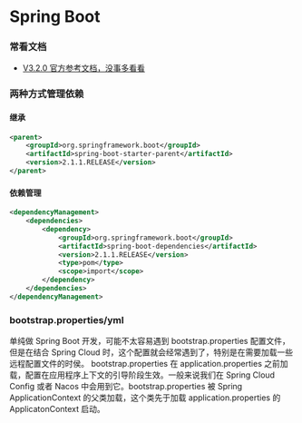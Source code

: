 # Spring Boot

### 常看文档

- [V3.2.0 官方参考文档，没事多看看](https://docs.spring.io/spring-boot/docs/3.2.0/reference/html/)

### 两种方式管理依赖

#### 继承

```xml
<parent>
    <groupId>org.springframework.boot</groupId>
    <artifactId>spring-boot-starter-parent</artifactId>
    <version>2.1.1.RELEASE</version>
</parent>
```

#### 依赖管理

```xml
<dependencyManagement>
    <dependencies>
        <dependency>
            <groupId>org.springframework.boot</groupId>
            <artifactId>spring-boot-dependencies</artifactId>
            <version>2.1.1.RELEASE</version>
            <type>pom</type>
            <scope>import</scope>
        </dependency>
    </dependencies>
</dependencyManagement>
```

### bootstrap.properties/yml

单纯做 Spring Boot 开发，可能不太容易遇到 bootstrap.properties 配置文件，但是在结合 Spring Cloud 时，这个配置就会经常遇到了，特别是在需要加载一些远程配置文件的时侯。
bootstrap.properties 在 application.properties 之前加载，配置在应用程序上下文的引导阶段生效。一般来说我们在 Spring Cloud Config 或者 Nacos 中会用到它。bootstrap.properties 被 Spring ApplicationContext 的父类加载，这个类先于加载 application.properties 的 ApplicatonContext 启动。
